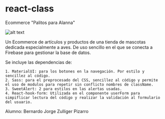 # react-class

Ecommerce "Palitos para Alanna"

![alt text](https://github.com/KassKerbal/react-class/tree/main/public/images/video.gif "video")

Un Ecommerce de artículos y productos de una tienda de mascotas dedicada especialmente a aves. De uso sencillo en el que se conecta a Firebase para gestionar la base de datos.

Se incluye las dependencias de:

    1. MaterialUI: para los botones en la navegación. Por estilo y sencillez al código.
    2. Sass: para el preprocesado del CSS, sencillez al código y permite el uso de modulos para repetir sin conflicto nombres de className.
    3. SweetAlert: 2 para estilos en las alertas usadas.
    4. React-hook-form: Utilizada en el componente userForm para simpiflicar lectura del código y realizar la validación al formulario del usuario.

Alumno: Bernardo Jorge Zulliger Pizarro
